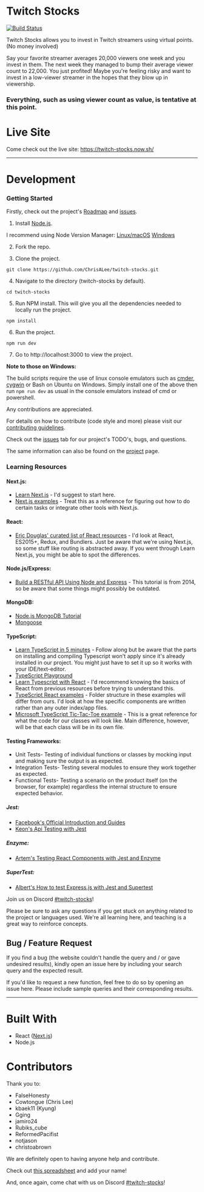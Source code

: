 # Twitch Stocks
[![Build Status](https://travis-ci.org/ChrisALee/twitch-stocks.svg?branch=master)](https://travis-ci.org/ChrisALee/twitch-stocks)


Twitch Stocks allows you to invest in Twitch streamers using virtual points. (No money involved)

Say your favorite streamer averages 20,000 viewers one week and you invest in them.
The next week they managed to bump their average viewer count to 22,000. You just profited!
Maybe you're feeling risky and want to invest in a low-viewer streamer in the hopes that they blow up in viewership.

### Everything, such as using viewer count as value, is tentative at this point.

# Live Site
Come check out the live site: https://twitch-stocks.now.sh/

---

# Development

### Getting Started

Firstly, check out the project's [Roadmap](https://github.com/ChrisALee/twitch-stocks/wiki/Roadmap) and [issues](https://github.com/ChrisALee/twitch-stocks/issues).

1. Install [Node.js](https://nodejs.org/en/ "Node.js").

I recommend using Node Version Manager: [Linux/macOS](https://github.com/creationix/nvm)  [Windows](https://github.com/coreybutler/nvm-windows)

2. Fork the repo.

3. Clone the project.

```
git clone https://github.com/ChrisALee/twitch-stocks.git
```

4. Navigate to the directory (twitch-stocks by default).

```
cd twitch-stocks
```

5. Run NPM install. This will give you all the dependencies needed to locally run the project.

```
npm install
```

6. Run the project.

```
npm run dev
```

7. Go to http://localhost:3000 to view the project.

**Note to those on Windows:**

The build scripts require the use of linux console emulators such as [cmder](http://cmder.net/), [cygwin](https://www.cygwin.com/) or Bash on Ubuntu on Windows. Simply install one of the above then run `npm run dev` as usual in the console emulators instead of cmd or powershell.

Any contributions are appreciated.

For details on how to contribute (code style and more) please visit our [contributing guidelines](CONTRIBUTING.md).

Check out the [issues](https://github.com/ChrisALee/twitch-stocks/issues) tab for our project's TODO's, bugs, and questions.


The same information can also be found on the [project](https://github.com/ChrisALee/twitch-stocks/projects/1) page.

### Learning Resources

#### Next.js: 
* [Learn Next.js](https://learnnextjs.com/ "Learn Nextjs") - I'd suggest to start here.
* [Next.js examples](https://github.com/zeit/next.js/tree/v3-beta/examples "Next.js examples") - Treat this as a reference for figuring out how to do certain tasks or integrate other tools with Next.js.

#### React:
* [Eric Douglas' curated list of React resources](https://github.com/ericdouglas/react-learning) - I'd look at React, ES2015+, Redux, and Bundlers. Just be aware that we're using Next.js, so some stuff like routing is abstracted away. If you went through Learn Next.js, you might be able to spot the differences.

#### Node.js/Express:
* [Build a RESTful API Using Node and Express](https://scotch.io/tutorials/build-a-restful-api-using-node-and-express-4) - This tutorial is from 2014, so be aware that some things might possibly be outdated.

#### MongoDB:
* [Node.js MongoDB Tutorial](https://www.guru99.com/node-js-mongodb.html)
* [Mongoose](https://scotch.io/tutorials/using-mongoosejs-in-node-js-and-mongodb-applications)

#### TypeScript:
* [Learn TypeScript in 5 minutes](https://www.typescriptlang.org/docs/handbook/typescript-in-5-minutes.html) - Follow along but be aware that the parts on installing and compiling Typescript won't apply since it's already installed in our project. You might just have to set it up so it works with your IDE/text-editor.
* [TypeScript Playground](https://www.typescriptlang.org/play/index.html)
* [Learn Typescript with React](https://www.typescriptlang.org/docs/handbook/jsx.html) - I'd recommend knowing the basics of React from previous resources before trying to understand this.
* [TypeScript React examples](https://github.com/Lemoncode/react-typescript-samples) - Folder structure in these examples will differ from ours. I'd look at how the specific components are written rather than any outer index/app files.
* [Microsoft TypeScript Tic-Tac-Toe example](https://github.com/Microsoft/TypeScript-React-Conversion-Guide/blob/master/TicTacToe_TS/src/board.tsx) - This is a great reference for what the code for our classes will look like. Main difference, however, will be that each class will be in its own file.

#### Testing Frameworks:
* Unit Tests- Testing of individual functions or classes by mocking input and making sure the output is as expected.
* Integration Tests- Testing several modules to ensure they work together as expected.
* Functional Tests- Testing a scenario on the product itself (on the browser, for example) regardless the internal structure to ensure expected behavior.

##### Jest:
* [Facebook's Official Introduction and Guides](https://facebook.github.io/jest/docs/getting-started.html#content)
* [Keon's Api Testing with Jest](https://hackernoon.com/api-testing-with-jest-d1ab74005c0a)

##### Enzyme:
* [Artem's Testing React Components with Jest and Enzyme](https://hackernoon.com/testing-react-components-with-jest-and-enzyme-41d592c174f)

##### SuperTest:
* [Albert's How to test Express.js with Jest and Supertest](http://www.albertgao.xyz/2017/05/24/how-to-test-expressjs-with-jest-and-supertest/)

Join us on Discord [#twitch-stocks](https://discord.gg/TWtSNdQ "#twitch-stocks")!

Please be sure to ask any questions if you get stuck on anything related to the project or languages used.
We're all learning here, and teaching is a great way to reinforce concepts.

## Bug / Feature Request

If you find a bug (the website couldn't handle the query and / or gave undesired results), kindly open an issue here by including your search query and the expected result.

If you'd like to request a new function, feel free to do so by opening an issue here. Please include sample queries and their corresponding results.

---

# Built With

* React ([Next.js](https://github.com/zeit/next.js "Next.js"))
* Node.js


# Contributors

Thank you to:

* FalseHonesty
* Cowtongue (Chris Lee)
* kbaek11 (Kyung)
* Gging
* jamiro24
* Rubiks_cube
* ReformedPacifist
* notjason
* christoabrown


We are definitely open to having anyone help and contribute.


Check out [this spreadsheet](https://docs.google.com/spreadsheets/d/1bagEOztm2Xc8Jy4QuxvFzflC8ZwQ6hvCaJcULJ9OEAU/edit#gid=0<Paste>) and add your name!


And, once again, come chat with us on Discord [#twitch-stocks](https://discord.gg/TWtSNdQ "#twitch-stocks")!

